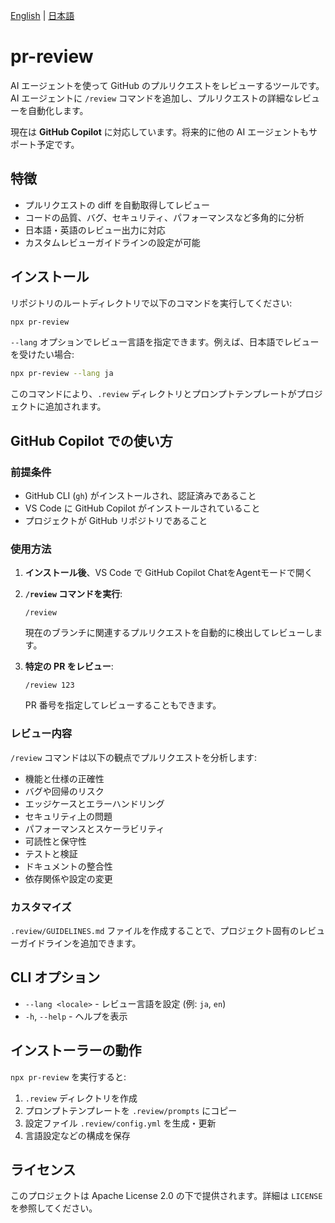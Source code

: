 [English](README.md) | [日本語](README.ja.md)

# pr-review

AI エージェントを使って GitHub のプルリクエストをレビューするツールです。AI エージェントに `/review` コマンドを追加し、プルリクエストの詳細なレビューを自動化します。

現在は **GitHub Copilot** に対応しています。将来的に他の AI エージェントもサポート予定です。

## 特徴

- プルリクエストの diff を自動取得してレビュー
- コードの品質、バグ、セキュリティ、パフォーマンスなど多角的に分析
- 日本語・英語のレビュー出力に対応
- カスタムレビューガイドラインの設定が可能

## インストール

リポジトリのルートディレクトリで以下のコマンドを実行してください:

```bash
npx pr-review
```

`--lang` オプションでレビュー言語を指定できます。例えば、日本語でレビューを受けたい場合:

```bash
npx pr-review --lang ja
```

このコマンドにより、`.review` ディレクトリとプロンプトテンプレートがプロジェクトに追加されます。

## GitHub Copilot での使い方

### 前提条件

- GitHub CLI (`gh`) がインストールされ、認証済みであること
- VS Code に GitHub Copilot がインストールされていること
- プロジェクトが GitHub リポジトリであること

### 使用方法

1. **インストール後**、VS Code で GitHub Copilot ChatをAgentモードで開く

2. **`/review` コマンドを実行**:

   ```
   /review
   ```

   現在のブランチに関連するプルリクエストを自動的に検出してレビューします。

3. **特定の PR をレビュー**:

   ```
   /review 123
   ```

   PR 番号を指定してレビューすることもできます。

### レビュー内容

`/review` コマンドは以下の観点でプルリクエストを分析します:

- 機能と仕様の正確性
- バグや回帰のリスク
- エッジケースとエラーハンドリング
- セキュリティ上の問題
- パフォーマンスとスケーラビリティ
- 可読性と保守性
- テストと検証
- ドキュメントの整合性
- 依存関係や設定の変更

### カスタマイズ

`.review/GUIDELINES.md` ファイルを作成することで、プロジェクト固有のレビューガイドラインを追加できます。

## CLI オプション

- `--lang <locale>` - レビュー言語を設定 (例: `ja`, `en`)
- `-h`, `--help` - ヘルプを表示

## インストーラーの動作

`npx pr-review` を実行すると:

1. `.review` ディレクトリを作成
2. プロンプトテンプレートを `.review/prompts` にコピー
3. 設定ファイル `.review/config.yml` を生成・更新
4. 言語設定などの構成を保存

## ライセンス

このプロジェクトは Apache License 2.0 の下で提供されます。詳細は `LICENSE` を参照してください。
